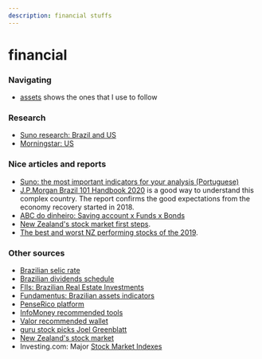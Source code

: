 ```yaml
---
description: financial stuffs
---
```


# financial

### Navigating

* [assets](assets.md) shows the ones that I use to follow

### Research

* [Suno research: Brazil and US](https://www.sunoresearch.com.br/) 
* [Morningstar: US](https://www.morningstar.com/)

### Nice articles and reports

* [Suno: the most important indicators for your analysis \(Portuguese\)](https://www.sunoresearch.com.br/artigos/os-indicadores-mais-importantes-em-uma-analise/)
* [J.P.Morgan Brazil 101 Handbook 2020](https://wiki.sj.ifsc.edu.br/images/8/8c/JP_morgan_Brazil_101_2020.pdf) is a good way to understand this complex country. The report confirms the good expectations from the economy recovery started in 2018.
* [ABC do dinheiro: Saving account x Funds x Bonds](http://www.abcdodinheiro.com.br/2015/03/poupanca-x-fundo-di-x-cdb-x-tesouro.html)
* [New Zealand's stock market first steps](http://www.sharechat.co.nz/first-steps.html). 
* [The best and worst NZ performing stocks of the 2019](https://www.nzherald.co.nz/business/news/article.cfm?c_id=3&objectid=12297437).

### Other sources

* [Brazilian selic rate](https://www.bcb.gov.br/acessoinformacao/legado?url=https:%2F%2Fwww.bcb.gov.br%2Fhtms%2Fselic%2Fselicdiarios.asp)
* [Brazilian dividends schedule](http://dividendobr.com/)
* [FIIs: Brazilian Real Estate Investments](https://fiis.com.br/#)
* [Fundamentus: Brazilian assets indicators](http://www.fundamentus.com.br/)
* [PenseRico platform](https://vicenteguimaraes.penserico.com/)
* [InfoMoney recommended tools](https://minhaconta.infomoney.com.br/ferramentas)
* [Valor recommended wallet](https://valor.globo.com/valor-data/carteira-valor/)
* [guru stock picks Joel Greenblatt](https://www.gurufocus.com/guru/joel+greenblatt/stock-picks)
* [New Zealand's stock market](http://www.sharechat.co.nz/first-steps.html)
* Investing.com: Major [Stock Market Indexes ](https://www.investing.com/indices/major-indices)

